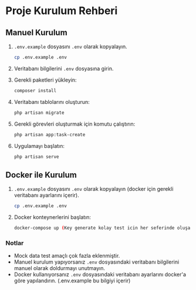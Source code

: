 
# Proje Kurulum Rehberi

## Manuel Kurulum

1. `.env.example` dosyasını `.env` olarak kopyalayın.
   ```bash
   cp .env.example .env
   ```

2. Veritabanı bilgilerini `.env` dosyasına girin.

3. Gerekli paketleri yükleyin:
   ```bash
   composer install
   ```

4. Veritabanı tablolarını oluşturun:
   ```bash
   php artisan migrate
   ```

5. Gerekli görevleri oluşturmak için komutu çalıştırın:
   ```bash
   php artisan app:task-create
   ```

6. Uygulamayı başlatın:
   ```bash
   php artisan serve
   ```

## Docker ile Kurulum

1. `.env.example` dosyasını `.env` olarak kopyalayın (docker için gerekli veritabanı ayarlarını içerir).
   ```bash
   cp .env.example .env
   ```

2. Docker konteynerlerini başlatın:
   ```bash
   docker-compose up (Key generate kolay test icin her seferinde oluşacak şekilde eklendi.)
   ```

### Notlar
- Mock data test amaçlı çok fazla eklenmiştir.
- Manuel kurulum yapıyorsanız `.env` dosyasındaki veritabanı bilgilerini manuel olarak doldurmayı unutmayın.
- Docker kullanıyorsanız `.env` dosyasındaki veritabanı ayarlarını docker'a göre yapılandırın. (.env.example bu bilgiyi içerir)
